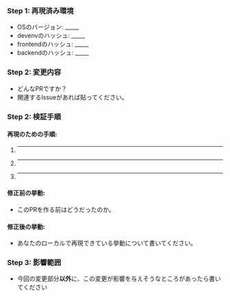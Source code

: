 <!-- あくまでテンプレートなので必ずしもすべての項目を埋めなくてよい -->

### Step 1: 再現済み環境

<!-- ./scripts/report.sh で生成できます -->
  * OSのバージョン: _____
  * devenvのハッシュ: _____
  * frontendのハッシュ: _____
  * backendのハッシュ: _____
  
### Step 2: 変更内容

  * どんなPRですか？
  * 関連するIssueがあれば貼ってください。

### Step 2: 検証手順

#### 再現のための手順:

  1. _____
  2. _____
  3. _____
  
#### 修正前の挙動:

  * このPRを作る前はどうだったのか。
  
#### 修正後の挙動:

  * あなたのローカルで再現できている挙動について書いてください。

### Step 3: 影響範囲

  * 今回の変更部分**以外**に、この変更が影響を与えそうなところがあったら書いてください
